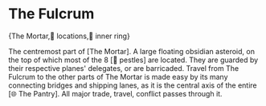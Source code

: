 # The Fulcrum

{The Mortar,📍 locations,🔴 inner ring}

The centremost part of [The Mortar]. A large floating obsidian asteroid, on the top of which most of the 8 [🚪 pestles] are located. They are guarded by their respective planes' delegates, or are barricaded. Travel from The Fulcrum to the other parts of The Mortar is made easy by its many connecting bridges and shipping lanes, as it is the central axis of the entire [🌐 The Pantry]. All major trade, travel, conflict passes through it.
